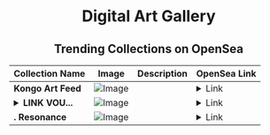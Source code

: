 <div align="center">

# Digital Art Gallery

## Trending Collections on OpenSea

| Collection Name                       | Image                                                                                     | Description                       | OpenSea Link                                                                                          |
|---------------------------------------|-------------------------------------------------------------------------------------------|-----------------------------------|--------------------------------------------------------------------------------------------------------|
| **Kongo Art Feed** | ![Image](https://i.seadn.io/s/raw/files/3f3157ddfee41c115060c3a28f3e08f2.png?w=500&auto=format?w=200&auto=format) |  | <details><summary>Link</summary>[Kongo Art Feed](https://opensea.io/collection/kongo-art-feed)</details> |
| **<details><summary>­­­­­­­LINK VOU...</summary>­­­­­­­LINK VOUCHER #6919</details>** | ![Image](https://i.seadn.io/s/raw/files/9bb6d4847ef1a8e777c130f13a484bcf.gif?w=500&auto=format?w=200&auto=format) |  | <details><summary>Link</summary>[­­­­­­­LINK VOUCHER #6919](https://opensea.io/collection/link-voucher-6919)</details> |
| **. Resonance** | ![Image](https://i.seadn.io/s/raw/files/5b83071a0ac56f50bb1c210728401545.png?w=500&auto=format?w=200&auto=format) |  | <details><summary>Link</summary>[. Resonance](https://opensea.io/collection/resonance-25)</details> |

</div>